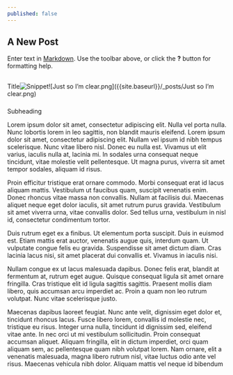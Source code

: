 ```yaml
---
published: false
---
```

## A New Post

Enter text in [Markdown](http://daringfireball.net/projects/markdown/). Use the toolbar above, or click the **?** button for formatting help.

##

Title![Snippet ]({{site.baseurl}}/_posts/Just%20so%20I%E2%80%99m%20clear.png)![Just so I’m clear.png]({{site.baseurl}}/_posts/Just so I’m clear.png)


###

Subheading

Lorem ipsum dolor sit amet, consectetur adipiscing elit.  Nulla vel porta nulla. Nunc lobortis lorem in leo sagittis, non blandit mauris eleifend. Lorem ipsum dolor sit amet, consectetur adipiscing elit. Nullam vel ipsum id nibh tempus scelerisque. Nunc vitae libero nisl. Donec eu nulla est. Vivamus ut elit varius, iaculis nulla at, lacinia mi. In sodales urna consequat neque tincidunt, vitae molestie velit pellentesque. Ut magna purus, viverra sit amet tempor sodales, aliquam id risus.



Proin efficitur tristique erat ornare commodo. Morbi consequat erat id lacus aliquam mattis. Vestibulum ut faucibus quam, suscipit venenatis enim. Donec rhoncus vitae massa non convallis. Nullam at facilisis dui. Maecenas aliquet neque eget dolor iaculis, sit amet rutrum purus gravida. Vestibulum sit amet viverra urna, vitae convallis dolor. Sed tellus urna, vestibulum in nisl id, consectetur condimentum tortor.

Duis rutrum eget ex a finibus. Ut elementum porta suscipit. Duis in euismod est. Etiam mattis erat auctor, venenatis augue quis, interdum quam. Ut vulputate congue felis eu gravida. Suspendisse sit amet dictum diam. Cras lacinia lacus nisi, sit amet placerat dui convallis et. Vivamus in iaculis nisi.

Nullam congue ex ut lacus malesuada dapibus. Donec felis erat, blandit at fermentum at, rutrum eget augue. Quisque consequat ligula sit amet ornare fringilla. Cras tristique elit id ligula sagittis sagittis. Praesent mollis diam libero, quis accumsan arcu imperdiet ac. Proin a quam non leo rutrum volutpat. Nunc vitae scelerisque justo.

Maecenas dapibus laoreet feugiat. Nunc ante velit, dignissim eget dolor et, tincidunt rhoncus lacus. Fusce libero lorem, convallis id molestie nec, tristique eu risus. Integer urna nulla, tincidunt id dignissim sed, eleifend vitae ante. In nec orci ut mi vestibulum sollicitudin. Proin consequat accumsan aliquet. Aliquam fringilla, elit in dictum imperdiet, orci quam aliquam sem, ac pellentesque quam nibh volutpat lorem. Nam ornare, elit a venenatis malesuada, magna libero rutrum nisl, vitae luctus odio ante vel risus. Maecenas vehicula nibh dolor. Aliquam mattis vel neque id bibendum

